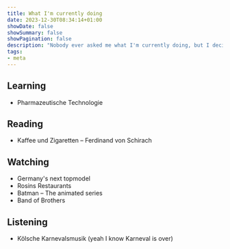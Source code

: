 ```yaml
---
title: What I'm currently doing
date: 2023-12-30T08:34:14+01:00
showDate: false
showSummary: false
showPagination: false
description: "Nobody ever asked me what I'm currently doing, but I decided to tell you anyway."
tags:
- meta
---
```

## Learning

- Pharmazeutische Technologie

## Reading

- Kaffee und Zigaretten – Ferdinand von Schirach

## Watching

- Germany's next topmodel
- Rosins Restaurants
- Batman – The animated series
- Band of Brothers

## Listening

- Kölsche Karnevalsmusik (yeah I know Karneval is over)
